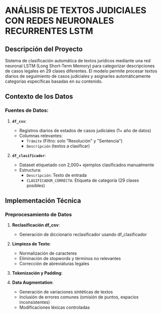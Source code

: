 # ANÁLISIS DE TEXTOS JUDICIALES CON REDES NEURONALES RECURRENTES LSTM

## Descripción del Proyecto
Sistema de clasificación automática de textos jurídicos mediante una red neuronal LSTM (Long Short-Term Memory) para categorizar descripciones de casos legales en 29 clases diferentes. El modelo permite procesar textos diarios de seguimiento de casos judiciales y asignarles automáticamente categorías específicas basadas en su contenido.

## Contexto de los Datos
### Fuentes de Datos:
1. **`df_csv`**: 
   - Registros diarios de estados de casos judiciales (1+ año de datos)
   - Columnas relevantes: 
     - `Trámite` (Filtro: solo "Resolución" y "Sentencia")
     - `Descripción` (textos a clasificar)

2. **`df_clasificador`**:
   - Dataset etiquetado con 2,000+ ejemplos clasificados manualmente
   - Estructura:
     - `Descripción`: Texto de entrada
     - `CLASIFICADOR_CORRECTA`: Etiqueta de categoría (29 clases posibles)


## Implementación Técnica

### Preprocesamiento de Datos

1. **Reclasificación df_csv**:

    - Generación de diccionario reclasificador usando df_clasificador

2. **Limpieza de Texto**:
   - Normalización de caracteres
   - Eliminación de stopwords y términos no relevantes
   - Corrección de abreviaturas legales

3. **Tokenización y Padding**:

4. **Data Augmentation**:
   - Generación de variaciones sintéticas de textos
   - Inclusión de errores comunes (omisión de puntos, espacios inconsistentes)
   - Modificaciones léxicas controladas

